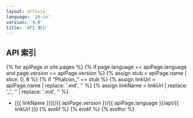 ```yaml
---
layout: article
language: 'zh-cn'
version: '4.0'
title: 'API 索引'
---
```

## API 索引
{% for apiPage in site.pages %}
    {% if page.language == apiPage.language and page.version == apiPage.version %}
        {% assign stub = apiPage.name | slice: 0, 8 %}
        {% if "Phalcon_" == stub %}
            {% assign linkUrl  = apiPage.name | replace: '.md', '' %}
            {% assign linkName = linkUrl | replace: '_', '\' | replace: '.md', '' %}
* [{{ linkName }}](/{{ apiPage.version }}/{{ apiPage.language }}/api/{{ linkUrl }})
        {% endif %}
    {% endif %}
{% endfor %}